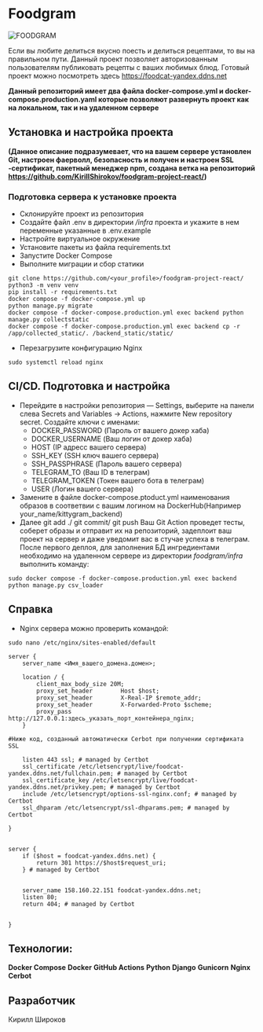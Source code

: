 # Foodgram
![FOODGRAM](https://github.com/KirillShirokov/foodgram-project-react/actions/workflows/main.yml/badge.svg)

Если вы любите делиться вкусно поесть и делиться рецептами, то вы на правильном пути. Данный проект позволяет авторизованным пользователям публиковать рецепты с ваших любимых блюд. 
 Готовый проект можно посмотреть здесь
 https://foodcat-yandex.ddns.net

 **Данный репозиторий имеет два файла docker-compose.yml и docker-compose.production.yaml которые позволяют развернуть проект как на локальном, так и на удаленном сервере**


##  Установка и настройка проекта
**(Данное описание подразумевает, что на вашем сервере установлен Git, настроен фаерволл, безопасность и получен и настроен SSL -сертификат, пакетный менеджер npm, создана ветка на репозиторий https://github.com/KirillShirokov/foodgram-project-react/)**
### Подготовка сервера к установке проекта
- Склонируйте проект из репозитория
- Создайте файл .env в директории */infra* проекта и укажите в нем переменные указанные в .env.example
- Настройте виртуальное окружение
- Установите пакеты из файла requirements.txt
- Запустите Docker Compose 
- Выполните миграции и сбор статики
```
git clone https://github.com/<your_profile>/foodgram-project-react/
python3 -m venv venv
pip install -r requirements.txt
docker compose -f docker-compose.yml up
python manage.py migrate
docker compose -f docker-compose.production.yml exec backend python manage.py collectstatic
docker compose -f docker-compose.production.yml exec backend cp -r /app/collected_static/. /backend_static/static/

```
- Перезагрузите конфигурацию Nginx
```
sudo systemctl reload nginx
```
## CI/CD. Подготовка и настройка
- Перейдите в настройки репозитория — Settings, выберите на панели слева Secrets and Variables → Actions, нажмите New repository secret. Создайте ключи с именами: 
  - DOCKER_PASSWORD (Пароль от вашего докер хаба)
  - DOCKER_USERNAME (Ваш логин от докер хаба)
  - HOST (IP адресс вашего сервера)
  - SSH_KEY (SSH ключ вашего сервера)
  - SSH_PASSPHRASE (Пароль вашего сервера)
  - TELEGRAM_TO (Ваш ID в телеграм)
  - TELEGRAM_TOKEN (Токен вашего бота в телеграм)
  - USER (Логин вашего сервера)
- Замените в файле docker-compose.ptoduct.yml наименования образов в соответвии с вашим логином на DockerHub(Например your_name/kittygram_backend)
- Далее git add ./ git commit/ git push
Ваш Git Action проведет тесты, соберет образы и отправит их на репозиторий, задеплоит ваш проект на сервер и даже уведомит вас в стучае успеха в телеграм.
После первого деплоя, для заполнения БД ингредиентами необходимо на удаленном сервере из директории *foodgram/infra* выполнить команду:
```
sudo docker compose -f docker-compose.production.yml exec backend python manage.py csv_loader
```
## Справка
- Nginx сервера можно проверить командой:
```
sudo nano /etc/nginx/sites-enabled/default

```
```
server {
    server_name <Имя_вашего_домена.домен>;

    location / {
        client_max_body_size 20M;
        proxy_set_header        Host $host;
        proxy_set_header        X-Real-IP $remote_addr;
        proxy_set_header        X-Forwarded-Proto $scheme;
        proxy_pass              http://127.0.0.1:здесь_указать_порт_контейнера_nginx;
    }

#Ниже код, созданный автоматически Cerbot при получении сертификата SSL

    listen 443 ssl; # managed by Certbot
    ssl_certificate /etc/letsencrypt/live/foodcat-yandex.ddns.net/fullchain.pem; # managed by Certbot
    ssl_certificate_key /etc/letsencrypt/live/foodcat-yandex.ddns.net/privkey.pem; # managed by Certbot
    include /etc/letsencrypt/options-ssl-nginx.conf; # managed by Certbot
    ssl_dhparam /etc/letsencrypt/ssl-dhparams.pem; # managed by Certbot

}


server {
    if ($host = foodcat-yandex.ddns.net) {
        return 301 https://$host$request_uri;
    } # managed by Certbot


    server_name 158.160.22.151 foodcat-yandex.ddns.net;
    listen 80;
    return 404; # managed by Certbot


}

```
## Технологии:
**Docker Compose**
**Docker**
**GitHub Actions**
**Python**
**Django**
**Gunicorn**
**Nginx**
**Cerbot**
## Разработчик
Кирилл Широков
